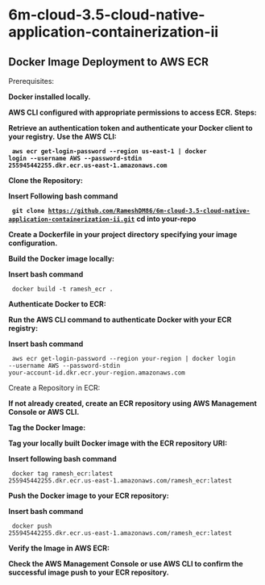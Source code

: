# 6m-cloud-3.5-cloud-native-application-containerization-ii

## Docker Image Deployment to AWS ECR ## 
<div>Prerequisites:</div>

**Docker installed locally.**

<b>AWS CLI configured with appropriate permissions to access ECR.</b>
<b>Steps:</b>

<b>Retrieve an authentication token and authenticate your Docker client to your registry.</b>
<b>Use the AWS CLI:</b>

**<code> aws ecr get-login-password --region us-east-1 | docker login --username AWS --password-stdin 255945442255.dkr.ecr.us-east-1.amazonaws.com </code>**

<b>Clone the Repository:</b>

<b> Insert Following bash command </b> 

<b><code> git clone <url>https://github.com/RameshDM86/6m-cloud-3.5-cloud-native-application-containerization-ii.git</url></code></b>
<b> cd into your-repo </b>

<b> Create a Dockerfile in your project directory specifying your image configuration. </b>

<b> Build the Docker image locally: </b>

<b> Insert bash command </b>

<code> docker build -t ramesh_ecr . </code> 

<b> Authenticate Docker to ECR: </b>

<b> Run the AWS CLI command to authenticate Docker with your ECR registry: </b>

<b> Insert bash command  </b>

<code> aws ecr get-login-password --region your-region | docker login --username AWS --password-stdin your-account-id.dkr.ecr.your-region.amazonaws.com </code>

Create a Repository in ECR: 

<b> If not already created, create an ECR repository using AWS Management Console or AWS CLI. </b>

<b> Tag the Docker Image: </b>

<b> Tag your locally built Docker image with the ECR repository URI: </b>

<b> Insert following bash command </b>

<code> docker tag ramesh_ecr:latest 255945442255.dkr.ecr.us-east-1.amazonaws.com/ramesh_ecr:latest </code>

<b> Push the Docker image to your ECR repository: </b>

<b> Insert bash command </b>

<code> docker push 255945442255.dkr.ecr.us-east-1.amazonaws.com/ramesh_ecr:latest  </code>

**Verify the Image in AWS ECR:**

<b>Check the AWS Management Console or use AWS CLI to confirm the successful image push to your ECR repository.</b>
